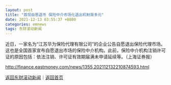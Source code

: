 ```yaml
---
layout: post
title: "首现自愿退市 保险中介市场化退出机制渐多元"
date: 2021-12-13 03:55:37 +0800
categories: emnews
tags: 东财滚动新闻
---
```


近日，一家名为“江苏华为保险代理有限公司”的企业公告自愿退出保险代理市场。这也是全国首家宣布自愿退出市场的保险中介机构。此前，保险中介机构注销许可证的原因包括：依法注销、许可证有效期届满未申请延续等。（上海证券报）

<http://finance.eastmoney.com/news/1355,202112132210874593.html>

[返回东财滚动新闻](//finews.withounder.com/emnews/)｜[返回首页](//finews.withounder.com/)